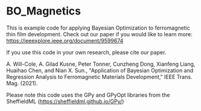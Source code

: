 # BO_Magnetics
This is example code for applying Bayesian Optimization to ferromagnetic thin film development.
Check out our paper if you would like to learn more: https://ieeexplore.ieee.org/document/9599674

If you use this code in your own research, please cite our paper.

A. Will-Cole, A. Gilad Kusne, Peter Tonner, Cunzheng Dong, Xianfeng Liang, Huaihao Chen, and Nian X. Sun., 
"Application of Bayesian Optimization and Regression Analysis to Ferromagnetic Materials Development," IEEE Trans. Mag. (2021).

Please note this code uses the GPy and GPyOpt libraries from the SheffieldML (https://sheffieldml.github.io/GPy/)
